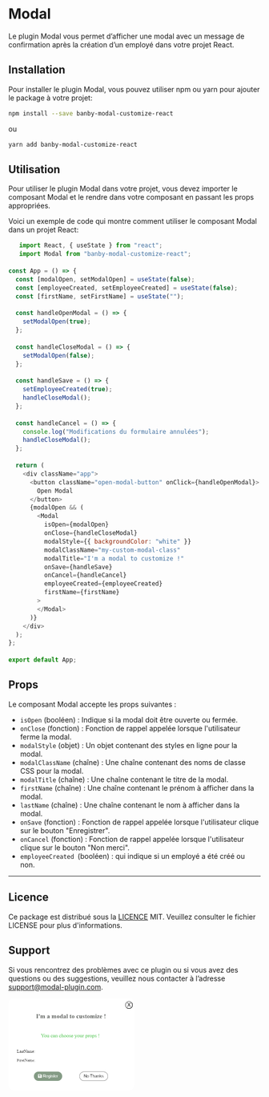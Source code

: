 

# Modal

Le plugin Modal vous permet d’afficher une modal avec un message de confirmation après la création d’un employé dans votre projet React.

## Installation

Pour installer le plugin Modal, vous pouvez utiliser npm ou yarn pour ajouter le package à votre projet:

```bash
npm install --save banby-modal-customize-react

```
ou
```bash
yarn add banby-modal-customize-react

```

## Utilisation

Pour utiliser le plugin Modal dans votre projet, vous devez importer le composant Modal et le rendre dans votre composant en passant les props appropriées.

Voici un exemple de code qui montre comment utiliser le composant Modal dans un projet React:

```javascript
   import React, { useState } from "react";
   import Modal from "banby-modal-customize-react";

const App = () => {
  const [modalOpen, setModalOpen] = useState(false);
  const [employeeCreated, setEmployeeCreated] = useState(false);
  const [firstName, setFirstName] = useState("");

  const handleOpenModal = () => {
    setModalOpen(true);
  };

  const handleCloseModal = () => {
    setModalOpen(false);
  };

  const handleSave = () => {
    setEmployeeCreated(true);
    handleCloseModal();
  };

  const handleCancel = () => {
    console.log("Modifications du formulaire annulées");
    handleCloseModal();
  };

  return (
    <div className="app">
      <button className="open-modal-button" onClick={handleOpenModal}>
        Open Modal
      </button>
      {modalOpen && (
        <Modal
          isOpen={modalOpen}
          onClose={handleCloseModal}
          modalStyle={{ backgroundColor: "white" }}
          modalClassName="my-custom-modal-class"
          modalTitle="I'm a modal to customize !"
          onSave={handleSave}
          onCancel={handleCancel}
          employeeCreated={employeeCreated}
          firstName={firstName}
        >
        </Modal>
      )}
    </div>
  );
};

export default App;
```

## Props

Le composant Modal accepte les props suivantes :

- `isOpen` (booléen) : Indique si la modal doit être ouverte ou fermée.
- `onClose` (fonction) : Fonction de rappel appelée lorsque l'utilisateur ferme la modal.
- `modalStyle` (objet) : Un objet contenant des styles en ligne pour la modal.
- `modalClassName` (chaîne) : Une chaîne contenant des noms de classe CSS pour la modal.
- `modalTitle` (chaîne) : Une chaîne contenant le titre de la modal.
- `firstName` (chaîne) : Une chaîne contenant le prénom à afficher dans la modal.
- `lastName` (chaîne) : Une chaîne contenant le nom à afficher dans la modal.
- `onSave` (fonction) : Fonction de rappel appelée lorsque l'utilisateur clique sur le bouton "Enregistrer".
- `onCancel` (fonction) : Fonction de rappel appelée lorsque l'utilisateur clique sur le bouton "Non merci".
- `employeeCreated `(booléen) : qui indique si un employé a été créé ou non.

---
## Licence

Ce package est distribué sous la [LICENCE](https://opensource.org/licenses/MIT) MIT. Veuillez consulter le fichier LICENSE pour plus d'informations.

## Support
Si vous rencontrez des problèmes avec ce plugin ou si vous avez des questions ou des suggestions, veuillez nous contacter à l’adresse support@modal-plugin.com.

<div style="text-align: center; width: 50%">
  <img src="public/modal.png" alt="logo" style="border-radius: 10px;">